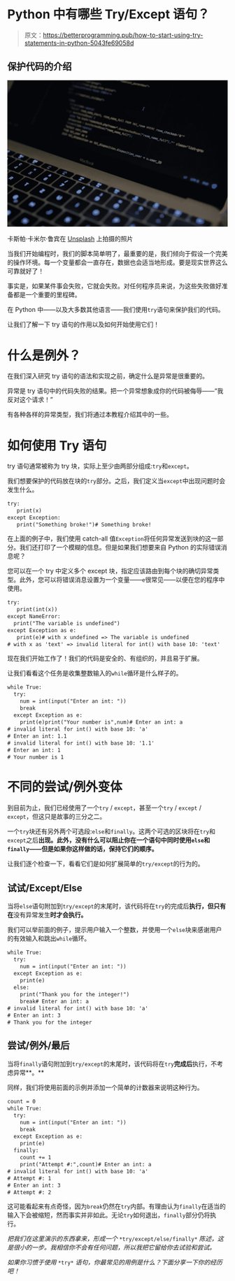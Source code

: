 # Python 中有哪些 Try/Except 语句？

> 原文：<https://betterprogramming.pub/how-to-start-using-try-statements-in-python-5043fe69058d>

## 保护代码的介绍

![](img/e7c8c7b2a5e1260413be3b1f0c25efb5.png)

卡斯帕·卡米尔·鲁宾在 [Unsplash](https://unsplash.com/s/photos/free-code?utm_source=unsplash&utm_medium=referral&utm_content=creditCopyText) 上拍摄的照片

当我们开始编程时，我们的脚本简单明了，最重要的是，我们倾向于假设一个完美的操作环境。每一个变量都会一直存在，数据也会适当地形成。要是现实世界这么可靠就好了！

事实是，如果某件事会失败，它就会失败。对任何程序员来说，为这些失败做好准备都是一个重要的里程碑。

在 Python 中——以及大多数其他语言——我们使用`try`语句来保护我们的代码。

让我们了解一下 try 语句的作用以及如何开始使用它们！

# 什么是例外？

在我们深入研究 try 语句的语法和实现之前，确定什么是异常是很重要的。

异常是 try 语句中的代码失败的结果。把一个异常想象成你的代码被侮辱——“我反对这个请求！”

有各种各样的异常类型，我们将通过本教程介绍其中的一些。

# 如何使用 Try 语句

try 语句通常被称为 try 块，实际上至少由两部分组成:`try`和`except`。

我们想要保护的代码放在块的`try`部分。之后，我们定义当`except`中出现问题时会发生什么。

```
try:
   print(x)
except Exception:
   print("Something broke!")# Something broke!
```

在上面的例子中，我们使用 catch-all 值`Exception`将任何异常发送到块的这一部分。我们还打印了一个模糊的信息。但是如果我们想要来自 Python 的实际错误消息呢？

您可以在一个 try 中定义多个 except 块，指定应该路由到每个块的确切异常类型。此外，您可以将错误消息设置为一个变量——`e`很常见——以便在您的程序中使用。

```
try:
   print(int(x))
except NameError:
  print("The variable is undefined")   
except Exception as e:
   print(e)# with x undefined => The variable is undefined
# with x as 'text' => invalid literal for int() with base 10: 'text'
```

现在我们开始工作了！我们的代码是安全的、有组织的，并且易于扩展。

让我们看看这个任务是收集整数输入的`while`循环是什么样子的。

```
while True:
  try:
    num = int(input("Enter an int: "))
    break
  except Exception as e:
    print(e)print("Your number is",num)# Enter an int: a
# invalid literal for int() with base 10: 'a'
# Enter an int: 1.1
# invalid literal for int() with base 10: '1.1'
# Enter an int: 1
# Your number is 1
```

# 不同的尝试/例外变体

到目前为止，我们已经使用了一个`try` / `except`，甚至一个`try` / `except` / `except`，但这只是故事的三分之二。

一个`try`块还有另外两个可选段:`else`和`finally`。这两个可选的区块将在`try`和`except`之后**出现。此外，没有什么可以阻止你在一个语句中同时使用`else`和`finally`——但是如果你这样做的话，保持它们的顺序。**

让我们逐个检查一下，看看它们是如何扩展简单的`try/except`的行为的。

## 试试/Except/Else

当将`else`语句附加到`try/except`的末尾时，该代码将在`try`的完成后**执行，但只有在**没有异常发生**时才会执行。**

我们可以举前面的例子，提示用户输入一个整数，并使用一个`else`块来感谢用户的有效输入和跳出`while`循环。

```
while True:
  try:
    num = int(input("Enter an int: "))
  except Exception as e:
    print(e)
  else:
    print("Thank you for the integer!")
    break# Enter an int: a
# invalid literal for int() with base 10: 'a'
# Enter an int: 3
# Thank you for the integer
```

## 尝试/例外/最后

当将`finally`语句附加到`try/except`的末尾时，该代码将在`try`**完成后**执行，不考虑异常**。**

同样，我们将使用前面的示例并添加一个简单的计数器来说明这种行为。

```
count = 0
while True:
  try:
    num = int(input("Enter an int: "))
    break
  except Exception as e:
    print(e)
  finally:
    count += 1
    print("Attempt #:",count)# Enter an int: a
# invalid literal for int() with base 10: 'a'
# Attempt #: 1
# Enter an int: 3
# Attempt #: 2
```

这可能看起来有点奇怪，因为`break`仍然在`try`内部。有理由认为`finally`在适当的输入下会被缩短，然而事实并非如此。无论`try`如何退出，`finally`部分仍将执行。

*把我们在这里演示的东西拿来，形成一个* `*try/except/else/finally*` *陈述，这是很小的一步。我相信你不会有任何问题，所以我把它留给你去试验和尝试。*

*如果你习惯于使用* `*try*` *语句，你最常见的用例是什么？下面分享一下你的经历吧！*